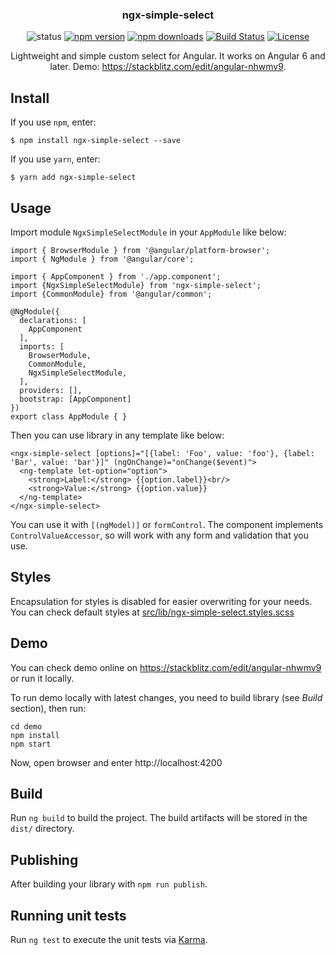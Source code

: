 <h3 align="center">ngx-simple-select</h3>

<p align="center">
    <img src="https://img.shields.io/badge/status-active-success.svg" alt="status" >
    <a href="https://badge.fury.io/js/ngx-simple-select"><img src="https://badge.fury.io/js/ngx-simple-select.svg" alt="npm version" ></a>
    <a href="https://npmjs.org/ngx-simple-select"><img src="https://img.shields.io/npm/dt/ngx-simple-select.svg" alt="npm downloads" ></a>
    <a href="https://travis-ci.org/namerci/ngx-simple-select"><img alt="Build Status" src="https://travis-ci.org/namerci/ngx-simple-select.svg?branch=master"></a>
    <a href="/LICENSE"><img alt="License" src="https://img.shields.io/badge/license-MIT-blue.svg"></a>
</p>

<p align="center">
    Lightweight and simple custom select for Angular. It works on Angular 6 and later. Demo: <a href="https://stackblitz.com/edit/angular-nhwmv9">https://stackblitz.com/edit/angular-nhwmv9</a>. 
</p>

## Install
If you use `npm`, enter:
```
$ npm install ngx-simple-select --save
```

If you use `yarn`, enter:
```
$ yarn add ngx-simple-select
```

## Usage

Import module `NgxSimpleSelectModule` in your `AppModule` like below:
```
import { BrowserModule } from '@angular/platform-browser';
import { NgModule } from '@angular/core';

import { AppComponent } from './app.component';
import {NgxSimpleSelectModule} from 'ngx-simple-select';
import {CommonModule} from '@angular/common';

@NgModule({
  declarations: [
    AppComponent
  ],
  imports: [
    BrowserModule,
    CommonModule,
    NgxSimpleSelectModule,
  ],
  providers: [],
  bootstrap: [AppComponent]
})
export class AppModule { }
```

Then you can use library in any template like below:
```
<ngx-simple-select [options]="[{label: 'Foo', value: 'foo'}, {label: 'Bar', value: 'bar'}]" (ngOnChange)="onChange($event)">
  <ng-template let-option="option">
    <strong>Label:</strong> {{option.label}}<br/>
    <strong>Value:</strong> {{option.value}}
  </ng-template>
</ngx-simple-select>
``` 

You can use it with `[(ngModel)]` or `formControl`. The component implements `ControlValueAccessor`, so will work with any form and validation that you use.

## Styles

Encapsulation for styles is disabled for easier overwriting for your needs. You can check default styles at
[src/lib/ngx-simple-select.styles.scss](https://github.com/namerci/ngx-simple-select/blob/master/src/lib/ngx-simple-select.styles.scss)

## Demo

You can check demo online on https://stackblitz.com/edit/angular-nhwmv9 or run it locally.

To run demo locally with latest changes, you need to build library (see *Build* section), then run:
```
cd demo
npm install
npm start
```

Now, open browser and enter http://localhost:4200

## Build

Run `ng build` to build the project. The build artifacts will be stored in the `dist/` directory.

## Publishing

After building your library with `npm run publish`.

## Running unit tests

Run `ng test` to execute the unit tests via [Karma](https://karma-runner.github.io).

